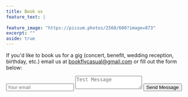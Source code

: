 ```yaml
---
title: Book us
feature_text: |
  
feature_image: "https://picsum.photos/2560/600?image=873"
excerpt: ""
aside: true
---
```


If you'd like to book us for a gig (concert, benefit, wedding reception, birthday, etc.) email us at <a href="mailto:bookflycasual@gmail.com">bookflycasual@gmail.com</a> or fill out the form below:

<form method="POST" action="https://formspree.io/bookflycasual@gmail.com">
  <input type="email" name="email" placeholder="Your email">
  <textarea name="message" placeholder="Test Message"></textarea>
  <button type="submit">Send Message</button>
</form>
